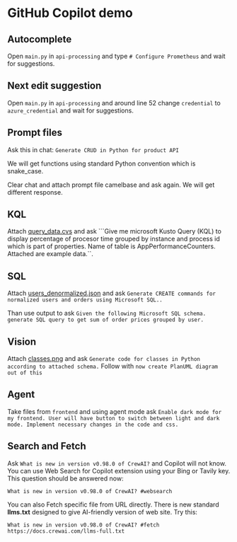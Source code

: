 # GitHub Copilot demo

## Autocomplete
Open ```main.py``` in ```api-processing``` and type ```# Configure Prometheus``` and wait for suggestions.

## Next edit suggestion
Open ```main.py``` in ```api-processing``` and around line 52 change ```credential``` to ```azure_credential``` and wait for suggestions.

## Prompt files
Ask this in chat: ```Generate CRUD in Python for product API```

We will get functions using standard Python convention which is snake_case.

Clear chat and attach prompt file camelbase and ask again. We will get different response.

## KQL
Attach [query_data.cvs](./kql/query_data.csv) and ask ```Give me microsoft Kusto Query (KQL) to display percentage of procesor time grouped by instance and process id which is part of properties. Name of table is AppPerformanceCounters. Attached are example data.``.

## SQL
Attach [users_denormalized.json](./sql/users_denormalized.json) and ask ```Generate CREATE commands for normalized users and orders using Microsoft SQL..```

Than use output to ask ```Given the following Microsoft SQL schema. generate SQL query to get sum of order prices grouped by user.```

## Vision
Attach [classes.png](./vision/classes.png) and ask ```Generate code for classes in Python according to attached schema.``` Follow with ```now create PlanUML diagram out of this```

## Agent
Take files from ```frontend``` and using agent mode ask ```Enable dark mode for my frontend. User will have button to switch between light and dark mode. Implement necessary changes in the code and css.```

## Search and Fetch
Ask ```What is new in version v0.98.0 of CrewAI?``` and Copilot will not know.
You can use Web Search for Copilot extension using your Bing or Tavily key. This question should be answered now:

```What is new in version v0.98.0 of CrewAI? #websearch```

You can also Fetch specific file from URL directly. There is new standard **llms.txt** designed to give AI-friendly version of web site. Try this:

```What is new in version v0.98.0 of CrewAI? #fetch https://docs.crewai.com/llms-full.txt```